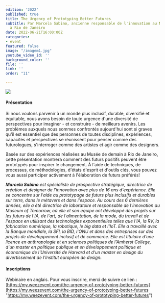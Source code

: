 ```yaml
---
edition: '2022'
published: true
title: The Urgency of Prototyping Better Futures
subtitle: Par Marcela Sabino, ancienne responsable de l'innovation au Musée de demain
  à Rio de Janeiro
date: 2022-06-21T16:00:00Z
categories:
- event
featured: false
image: "/imagem1.jpg"
youtube_video_id: ''
background_color: ''
file: ''
link: ''
order: "11"

---
```

![](/image-annonce-webinaire21062022fr.png)

#### Présentation

Si nous voulons parvenir à un monde plus inclusif, durable, diversifié et équitable, nous avons besoin de toute urgence d'une diversité de perspectives pour imaginer - et construire - de meilleurs avenirs. Les problèmes auxquels nous sommes confrontés aujourd'hui sont si graves qu'il est essentiel que des personnes de toutes disciplines, expériences, capacités et perspectives se réunissent pour penser comme des futurologues, s'interroger comme des artistes et agir comme des designers.

Basée sur des expériences réalisées au Musée de demain à Rio de Janeiro, cette présentation montrera comment des futurs positifs peuvent être prototypés pour inspirer le changement. À l'aide de techniques, de processus, de méthodologies, d'états d'esprit et d'outils clés, vous pouvez vous aussi participer activement à l'élaboration de futurs préférés!

**_Marcela Sabino_** _est spécialiste de prospective stratégique, directrice de création et designer de l'innovation avec plus de 16 ans d'expérience. Elle se concentre sur l'aide au prototypage de futurs plus inclusifs et durables sur terre, dans le métavers et dans l'espace. Au cours des 6 dernières années, elle a été directrice de laboratoire et responsable de l'innovation au Museum of Tomorrow, où elle et son équipe ont développé des projets sur les futurs de l'IA, de l'art, de l'alimentation, de la mode, du travail et de l'espace en utilisant des technologies exponentielles telles que l'IA, la RV, la fabrication numérique, la robotique, le big data et l'IoT. Elle a travaillé avec la Banque mondiale, la SFI, la BID, l'ONU et dans des entreprises sur des projets de développement inclusif et de commerce. Elle est titulaire d'une licence en anthropologie et en sciences politiques de l'Amherst College, d'un master en politique publique et en développement politique et économique de l'Université de Harvard et d'un master en design du divertissement de l'Institut européen de design._

#### Inscriptions

Webinaire en anglais. Pour vous inscrire, merci de suivre ce lien : [https://my.weezevent.com/the-urgency-of-prototyping-better-futures](https://my.weezevent.com/the-urgency-of-prototyping-better-futures "https://my.weezevent.com/the-urgency-of-prototyping-better-futures")